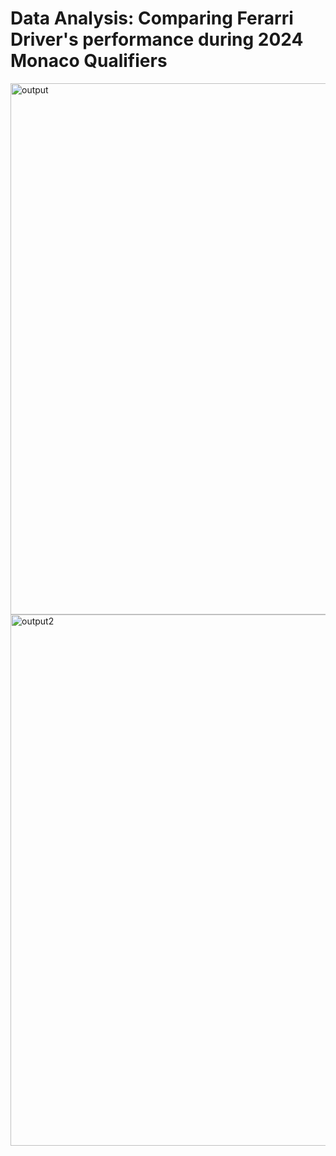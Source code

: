 # Data Analysis: Comparing Ferarri Driver's performance during 2024 Monaco Qualifiers

<img width="850" height="auto" alt="output" src="https://github.com/user-attachments/assets/b00cba63-e115-44b4-8f96-2e68181ea2a8" />
<img width="850" height="auto" alt="output2" src="https://github.com/user-attachments/assets/44001ba8-3437-436e-af15-24d9990d840b" />
